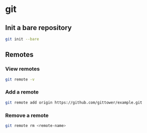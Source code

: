 # git

## Init a bare repository
```bash
git init --bare
```

## Remotes

### View remotes
```bash
git remote -v
```

### Add a remote
```bash
git remote add origin https://github.com/gittower/example.git
```

### Remove a remote
```bash
git remote rm <remote-name>
```
